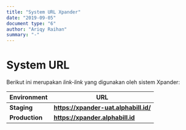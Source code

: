 ```yaml
---
title: "System URL Xpander"
date: "2019-09-05"
document type: "6"
author: "Ariqy Raihan"
summary: "-"
---
```


# **System URL**

Berikut ini merupakan *link-link* yang digunakan oleh sistem Xpander:

| **Environment** | **URL** |
| ----------------| --------|
| **Staging** | **https://xpander-uat.alphabill.id/** |
| **Production** | **https://xpander.alphabill.id** |

